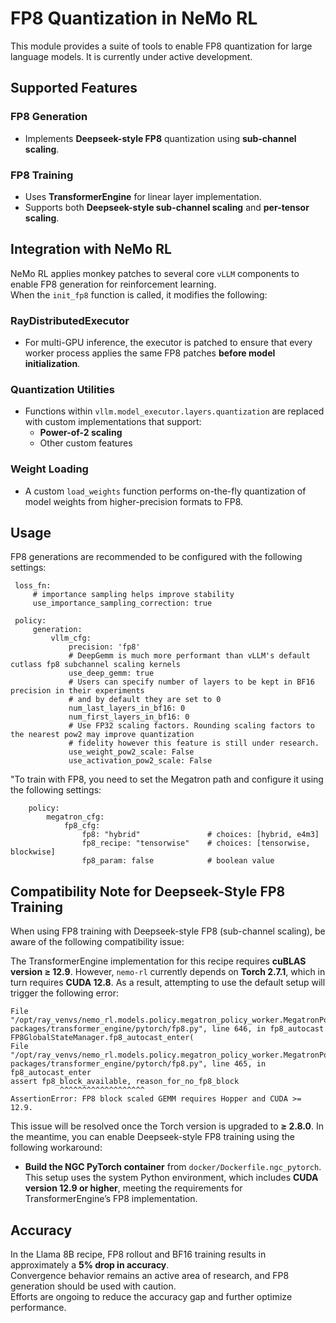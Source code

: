 # FP8 Quantization in NeMo RL

This module provides a suite of tools to enable FP8 quantization for large language models. It is currently under active development.

## Supported Features

### FP8 Generation
- Implements **Deepseek-style FP8** quantization using **sub-channel scaling**.

### FP8 Training
- Uses **TransformerEngine** for linear layer implementation.
- Supports both **Deepseek-style sub-channel scaling** and **per-tensor scaling**.

## Integration with NeMo RL

NeMo RL applies monkey patches to several core `vLLM` components to enable FP8 generation for reinforcement learning.  
When the `init_fp8` function is called, it modifies the following:

### RayDistributedExecutor
- For multi-GPU inference, the executor is patched to ensure that every worker process applies the same FP8 patches **before model initialization**.

### Quantization Utilities
- Functions within `vllm.model_executor.layers.quantization` are replaced with custom implementations that support:
  - **Power-of-2 scaling**
  - Other custom features

### Weight Loading
- A custom `load_weights` function performs on-the-fly quantization of model weights from higher-precision formats to FP8.


## Usage

FP8 generations are recommended to be configured with the following settings:

   ```
    loss_fn:
        # importance sampling helps improve stability
        use_importance_sampling_correction: true

    policy:
        generation:
            vllm_cfg:
                precision: 'fp8'
                # DeepGemm is much more performant than vLLM's default cutlass fp8 subchannel scaling kernels
                use_deep_gemm: true
                # Users can specify number of layers to be kept in BF16 precision in their experiments
                # and by default they are set to 0
                num_last_layers_in_bf16: 0
                num_first_layers_in_bf16: 0
                # Use FP32 scaling factors. Rounding scaling factors to the nearest pow2 may improve quantization 
                # fidelity however this feature is still under research.
                use_weight_pow2_scale: False
                use_activation_pow2_scale: False
```

"To train with FP8, you need to set the Megatron path and configure it using the following settings:

```
    policy:
        megatron_cfg:
            fp8_cfg:
                fp8: "hybrid"               # choices: [hybrid, e4m3]
                fp8_recipe: "tensorwise"    # choices: [tensorwise, blockwise]
                fp8_param: false            # boolean value
```

## Compatibility Note for Deepseek-Style FP8 Training

When using FP8 training with Deepseek-style FP8 (sub-channel scaling), be aware of the following compatibility issue:

The TransformerEngine implementation for this recipe requires **cuBLAS version ≥ 12.9**. However, `nemo-rl` currently depends on **Torch 2.7.1**, which in turn requires **CUDA 12.8**. As a result, attempting to use the default setup will trigger the following error:

```
File "/opt/ray_venvs/nemo_rl.models.policy.megatron_policy_worker.MegatronPolicyWorker/lib/python3.12/site-packages/transformer_engine/pytorch/fp8.py", line 646, in fp8_autocast
FP8GlobalStateManager.fp8_autocast_enter(
File "/opt/ray_venvs/nemo_rl.models.policy.megatron_policy_worker.MegatronPolicyWorker/lib/python3.12/site-packages/transformer_engine/pytorch/fp8.py", line 465, in fp8_autocast_enter
assert fp8_block_available, reason_for_no_fp8_block
           ^^^^^^^^^^^^^^^^^^^
AssertionError: FP8 block scaled GEMM requires Hopper and CUDA >= 12.9.
```
This issue will be resolved once the Torch version is upgraded to **≥ 2.8.0**. In the meantime, you can enable Deepseek-style FP8 training using the following workaround:

- **Build the NGC PyTorch container** from `docker/Dockerfile.ngc_pytorch`.  
  This setup uses the system Python environment, which includes **CUDA version 12.9 or higher**, meeting the requirements for TransformerEngine’s FP8 implementation.



## Accuracy

In the Llama 8B recipe, FP8 rollout and BF16 training results in approximately a **5% drop in accuracy**.  
Convergence behavior remains an active area of research, and FP8 generation should be used with caution.  
Efforts are ongoing to reduce the accuracy gap and further optimize performance.
